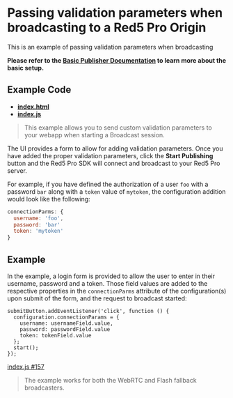 # Passing validation parameters when broadcasting to a Red5 Pro Origin

This is an example of passing validation parameters when broadcasting 


**Please refer to the [Basic Publisher Documentation](../publisher/README.md) to learn more about the basic setup.**

## Example Code

- **[index.html](index.html)**
- **[index.js](index.js)**

> This example allows you to send custom validation parameters to your webapp when starting a Broadcast session.

The UI provides a form to allow for adding validation parameters. Once you have added the proper validation parameters, click the **Start Publishing** button and the Red5 Pro SDK will connect and broadcast to your Red5 Pro server.


For example, if you have defined the authorization of a user `foo` with a password `bar` along with a `token` value of `mytoken`, the configuration addition would look like the following:

```js
connectionParms: {
  username: 'foo',
  password: 'bar'
  token: 'mytoken'
}
```

## Example

In the example, a login form is provided to allow the user to enter in their username, password and a token. Those field values are added to the respective properties in the `connectionParms` attribute of the configuration(s) upon submit of the form, and the request to broadcast started:

```
submitButton.addEventListener('click', function () {
  configuration.connectionParams = {
    username: usernameField.value,
    password: passwordField.value
    token: tokenField.value
  };
  start();
});
```

[index.js #157](index.js#L157)

> The example works for both the WebRTC and Flash fallback broadcasters.


